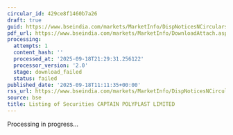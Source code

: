 ```yaml
---
circular_id: 429ce8f1460b7a26
draft: true
guid: https://www.bseindia.com/markets/MarketInfo/DispNoticesNCirculars.aspx?Noticeid={C396B6A1-6B60-48B8-A3EB-2D923A49AFBA}&noticeno=20250918-24&dt=09/18/2025&icount=24&totcount=63&flag=0
pdf_url: https://www.bseindia.com/markets/MarketInfo/DownloadAttach.aspx?id=20250918-24&attachedId=
processing:
  attempts: 1
  content_hash: ''
  processed_at: '2025-09-18T21:29:31.256122'
  processor_version: '2.0'
  stage: download_failed
  status: failed
published_date: '2025-09-18T11:11:35+00:00'
rss_url: https://www.bseindia.com/markets/MarketInfo/DispNoticesNCirculars.aspx?Noticeid={C396B6A1-6B60-48B8-A3EB-2D923A49AFBA}&noticeno=20250918-24&dt=09/18/2025&icount=24&totcount=63&flag=0
source: bse
title: Listing of Securities CAPTAIN POLYPLAST LIMITED
---
```


Processing in progress...